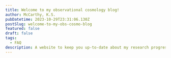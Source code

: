```yaml
---
title: Welcome to my observational cosmology blog!
author: McCarthy, K.S.
pubDatetime: 2023-10-29T23:31:06.130Z
postSlug: welcome-to-my-obs-cosmo-blog
featured: false
draft: false
tags:
  - FAQ
description: A website to keep you up-to-date about my research progress and milestones.
---
```

